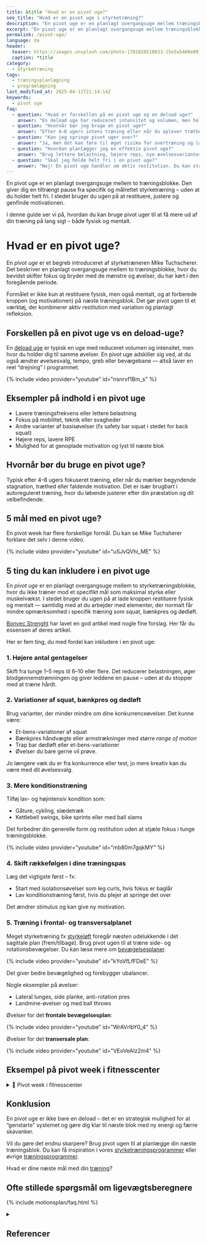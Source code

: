 ```yaml
---
title: &title "Hvad er en pivot uge?"
seo_title: "Hvad er en pivot uge i styrketræning?"
description: "En pivot uge er en planlagt overgangsuge mellem træningsblokke. Læs hvordan du bruger den til at restituere og forberede dig mentalt og fysisk."
excerpt: "En pivot uge er en planlagt overgangsuge mellem træningsblokke. Læs hvordan du bruger den til at restituere og forberede dig mentalt og fysisk."
permalink: /pivot-uge/
language: da
header:
  teaser: https://images.unsplash.com/photo-1701826510833-15e5a5460e89?ixlib=rb-4.0.3&ixid=M3wxMjA3fDB8MHxwaG90by1wYWdlfHx8fGVufDB8fHx8fA%3D%3D&auto=format&fit=crop&h=300&w=400&q=10
  caption: *title
category:
  - Styrketræning
tags:
  - træningsplanlægning
  - programlægning
last_modified_at: 2025-04-11T21:14:14Z
keywords:
  - pivot uge
faq:
  - question: "Hvad er forskellen på en pivot uge og en deload uge?"
    answer: "En deload uge har reduceret intensitet og volumen, men holder fast i de samme øvelser. En pivot uge inkluderer også ændringer i øvelsesvalg, tempo og bevægebane for at skabe mental og fysisk variation."
  - question: "Hvornår bør jeg bruge en pivot uge?"
    answer: "Efter 4–8 ugers intens træning eller når du oplever træthed, stagnation eller faldende motivation. Pivot uger passer godt ind i periodisering og autoreguleret træning."
  - question: "Kan jeg springe pivot uger over?"
    answer: "Ja, men det kan føre til øget risiko for overtræning og lavere motivation. Pivot uger hjælper med at forebygge skader og vedligeholde lysten til træningen."
  - question: "Hvordan planlægger jeg en effektiv pivot uge?"
    answer: "Brug lettere belastning, højere reps, nye øvelsesvarianter og fokus på mobilitet eller kondition. Hold fokus på bevægelse og restitution frem for progression."
  - question: "Skal jeg holde helt fri i en pivot uge?"
    answer: "Nej! En pivot uge handler om aktiv restitution. Du kan stadig træne, men hav et nyt fokus i din træning, så du bliver klar til næste træningsblok."
---
```


En pivot uge er en planlagt overgangsuge mellem to træningsblokke. Den giver dig en tiltrængt pause fra specifik og målrettet styrketræning – uden at du holder helt fri. I stedet bruger du ugen på at restituere, justere og genfinde motivationen.

I denne guide ser vi på, hvordan du kan bruge pivot uger til at få mere ud af din træning på lang sigt – både fysisk og mentalt.

# Hvad er en pivot uge?

En *pivot uge* er et begreb introduceret af styrketræneren Mike Tuchscherer. Det beskriver en planlagt overgangsuge mellem to træningsblokke, hvor du bevidst skifter fokus og bryder med de mønstre og øvelser, du har kørt i den foregående periode.

Formålet er ikke kun at restituere fysisk, men også mentalt, og at forberede kroppen (og motivationen) på næste træningsblok. Det gør pivot ugen til et værktøj, der kombinerer aktiv restitution med variation og planlagt refleksion.

## Forskellen på en pivot uge vs en deload-uge?

En [deload uge](/deload-uge/) er typisk en uge med reduceret volumen og intensitet, men hvor du holder dig til samme øvelser. En pivot uge adskiller sig ved, at du også ændrer øvelsesvalg, tempo, greb eller bevægebane — altså laver en reel “drejning” i programmet.

{% include video provider="youtube" id="nsnrvf1Bm_s" %}

## Eksempler på indhold i en pivot uge

- Lavere træningsfrekvens eller lettere belastning
- Fokus på mobilitet, teknik eller svagheder
- Andre varianter af basisøvelser (fx safety bar squat i stedet for back squat)
- Højere reps, lavere RPE
- Mulighed for at genoplade motivation og lyst til næste blok

## Hvornår bør du bruge en pivot uge?

Typisk efter 4–8 ugers fokuseret træning, eller når du mærker begyndende stagnation, træthed eller faldende motivation. Det er især brugbart i autoreguleret træning, hvor du løbende justerer efter din præstation og dit velbefindende.

## 5 mål med en pivot uge?

En pivot week har flere forskellige formål. Du kan se Mike Tuchsherer forklare det selv i denne video.

{% include video provider="youtube" id="uSJvQVhi_ME" %}

## 5 ting du kan inkludere i en pivot uge

En *pivot uge* er en planlagt overgangsuge mellem to styrketræningsblokke, hvor du ikke træner mod et specifikt mål som maksimal styrke eller muskelvækst. I stedet bruger du ugen på at lade kroppen restituere fysisk og mentalt — samtidig med at du arbejder med elementer, der normalt får mindre opmærksomhed i specifik træning som squat, bænkpres og dødløft.

[Bonvec Strenght](https://bonvecstrength.com/2023/06/22/5-things-to-include-in-a-pivot-block/) har lavet en god artikel med nogle fine forslag. Her får du essensen af deres artikel.

Her er fem ting, du med fordel kan inkludere i en pivot uge:

### 1. Højere antal gentagelser

Skift fra tunge 1–5 reps til 6–10 eller flere. Det reducerer belastningen, øger blodgennemstrømningen og giver leddene en pause – uden at du stopper med at træne hårdt.

### 2. Variationer af squat, bænkpres og dødløft

Brug varianter, der minder mindre om dine konkurrenceøvelser. Det kunne være:

- Et-bens-variationer af squat
- Bænkpres håndvægte eller armstrækninger med større _range of motion_
- Trap bar dødløft eller et-bens-variationer
- Øvelser du bare gerne vil prøve.

Jo længere væk du er fra konkurrence eller test, jo mere kreativ kan du være med dit øvelsesvalg.

### 3. Mere konditionstræning

Tilføj lav- og højintensiv kondition som:

- Gåture, cykling, slædetræk
- Kettlebell swings, bike sprints eller med ball slams

Det forbedrer din generelle form og restitution uden at stjæle fokus i tunge træningsblokke.

{% include video provider="youtube" id="mb80m7gqkMY" %}

### 4. Skift rækkefølgen i dine træningspas

Læg det vigtigste først – fx:

- Start med isolationsøvelser som leg curls, hvis fokus er baglår
- Lav konditionstræning først, hvis du plejer at springe det over

Det ændrer stimulus og kan give ny motivation.

### 5. Træning i frontal- og transversalplanet

Meget styrketræning fx [styrkeløft](/styrkeloeft/) foregår næsten udelukkende i det sagittale plan (frem/tilbage). Brug pivot ugen til at træne side- og rotationsbevægelser. Du kan læse mere om [bevægelsesplaner](/bevaegelsestyper-og-bevaegelsesplaner/).

{% include video provider="youtube" id="kYoVfLfFDeE" %}

Det giver bedre bevægelighed og forebygger ubalancer.

Nogle eksempler på øvelser:

- Lateral lunges, side planke, anti-rotation pres
- Landmine-øvelser og med ball throws

Øvelser for det **frontale bevægelsesplan**:

{% include video provider="youtube" id="WrAVrlbY0_4" %}

Øvelser for det **transersale plan**:

{% include video provider="youtube" id="VEoVeAIz2m4" %}

## Eksempel på pivot week i fitnesscenter

<details markdown="1" class="faq">
  <summary>🦖 Pivot week i fitnesscenter</summary>

Tilføj mobilitetstræning og [balancetræning](/balanacetraening/) til programmet. Du kan kopiere følgende program direkte ind i [Liftosaur](/liftosaur/), og så har du udgangspunktet for en pivot-uge.

```
// Pivot week. Focus is on changing exercises. Do 1-2 weeks and get back to your regular training program.
# Week 1
// Description day 1
## Day 1
/// 📅 D A Y   1
/// 🦵 LOWER
// Bulgarian split sqt. Full range of motion. Only use front leg to push.
Bulgarian Split Squat / 3x6-8 / @7
// Single RDL. Focus on stability and a big stretch in the hamstrings.
Single Leg Deadlift / 3x8-10 / @7
// Step up. Push through front foot. You can also load with barbell and front squat grip or dumbbells.
Step up / 3x8-10 / @7

/// 💪 UPPER
Lateral Raise, Dumbbell / 3x12 / @7

/// 🛡️ CORE
Wide Stance Anti-Rotation Chop / 3x8-10 / @7
Side Bridge Hip Abduction / 3x8-12 / @7

/// 🧳 CARRY
// Farmer Walk. Repeat for both arms. Do 30 meters pr. rep. High weight.
Farmer Walk Carry, Kettlebell / 3x1 / 50%
/// ☁️ CARDIO

// Crosstraining. Low impact. Steady state in Zone 2. 20-30 minutes.
## Day 2
/// 📅 D A Y   2
/// 💪 UPPER
Bench Press, Dumbbell / 3x8-12 / @7
Bent Over One Arm Row / 3x10-12 / @8
Pullover / 3x8-12 / @7

// One arm press
Arnold Press, Kettlebell / 3x8-12 / @7

/// 🦵 LOWER
Tibialis Raises / 3x6-12
Kneeling Sissy Squat / 3x4-12
Nordic Hamstring Curls / 3x4-12

/// 🛡️ CORE
Reverse Woodchop, Cable / 3x6-10
Suitcase Deadlift / 3x6-12
/// 💨 CARDIO

// High intense intervals. Crosstraining.
## Day 3
/// 📅 D A Y   3
/// 🦵 LOWER
Zercher Squat / 3x4-6 / @7
Reverse Lunge, Kettlebell / 2x8-12 / @7
Lateral Lunge, Dumbbell / 2x8-12 / @7

/// 💪 UPPER
Floor Press, Dumbbell / 3x8-10 / @6
Bent Over Row / 3x8-10 / @8
// Add weight as needed
Chin Up / 3x4-10 / @6

/// 🛡️ CORE
Windmill, Kettlebell / 3x8-10 / @6
Copenhagen Side Plank / 3x4-12 / @7
Pull Aparts, Band / 3x8-12 / @9

/// 🧳 CARRY
// Repeat for both arms. Do 30 meters pr. rep
Overhead One Arm Carry / 3x1 / 50%
```

</details>

## Konklusion

En pivot uge er ikke bare en deload – det er en strategisk mulighed for at “genstarte” systemet og gøre dig klar til næste blok med ny energi og færre skavanker.

Vil du gøre det endnu skarpere? Brug pivot ugen til at planlægge din næste træningsblok. Du kan få inspiration i vores [styrketræningsprogrammer](/styrketræningsprogrammer/) eller øvrige [træningsprogrammer](/traeningsprogrammer/).

Hvad er dine næste mål med din [træning](/traening/)?

## Ofte stillede spørgsmål om ligevægtsberegnere

{% include motionsplan/faq.html %}

<details markdown="1" class="references">
  <summary><h2 id="references">Referencer</h2></summary>

- Frankenfield, David C. 2013. “Bias and Accuracy of Resting Metabolic Rate Equations in Non-Obese and Obese Adults”. Clinical Nutrition (Edinburgh, Scotland) 32 (6): 976–82. <https://doi.org/10.1016/j.clnu.2013.03.022>.
- Gerrior, Shirley, WenYen Juan, og Basiotis Peter. 2006. “An Easy Approach to Calculating Estimated Energy Requirements”. Preventing Chronic Disease 3 (4). <https://www.ncbi.nlm.nih.gov/pmc/articles/PMC1784117/>.
- Henry, C. J. K. 2005. “Basal Metabolic Rate Studies in Humans: Measurement and Development of New Equations”. Public Health Nutrition 8 (7A): 1133–52. <https://doi.org/10.1079/phn2005801>.
- Jagim, Andrew R., Clayton L. Camic, Jacob Kisiolek, Joel Luedke, Jacob Erickson, Margaret T. Jones, og Jonathan M. Oliver. 2018. “Accuracy of Resting Metabolic Rate Prediction Equations in Athletes”. Journal of Strength and Conditioning Research 32 (7): 1875–81. <https://doi.org/10.1519/JSC.0000000000002111>.
- McMurray, Robert G., Jesus Soares, Carl J. Caspersen, og Thomas McCurdy. 2014. “Examining Variations of Resting Metabolic Rate of Adults: A Public Health Perspective”. Medicine and science in sports and exercise 46 (7): 1352–58. <https://doi.org/10.1249/MSS.0000000000000232>.
- Sabounchi, Nasim S., Hazhir Rahmandad, og Alice Ammerman. 2013. “Best Fitting Prediction Equations for Basal Metabolic Rate: Informing Obesity Interventions in Diverse Populations”. International journal of obesity (2005) 37 (10): 1364–70. <https://doi.org/10.1038/ijo.2012.218>.
- Schofield, W. N. 1985. “Predicting Basal Metabolic Rate, New Standards and Review of Previous Work”. Human Nutrition. Clinical Nutrition 39 Suppl 1: 5–41.
- Tinsley, Grant M., Austin J. Graybeal, og M. Lane Moore. 2019. “Resting Metabolic Rate in Muscular Physique Athletes: Validity of Existing Methods and Development of New Prediction Equations”. Applied Physiology, Nutrition, and Metabolism = Physiologie Appliquee, Nutrition Et Metabolisme 44 (4): 397–406. <https://doi.org/10.1139/apnm-2018-0412>.
- Waterlow, John C., Nevin S. Scrimshaw, og Beat Schürch. 1996. “Energy and Protein requirements, Proceedings of an IDECG workshop”. Eur J Clin Nutr 50 (februar): 1–197. <https://archive.unu.edu/unupress/food2/UID01E/UID01E00.HTM>.
- Westerterp, Klaas R. 2013. “Physical activity and physical activity induced energy expenditure in humans: measurement, determinants, and effects”. Frontiers in Physiology 4 (april). <https://doi.org/10.3389/fphys.2013.00090>.
</details>

